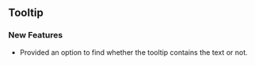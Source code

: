 ##  Tooltip

###    New Features

- Provided an option to find whether the tooltip contains the text or not.
